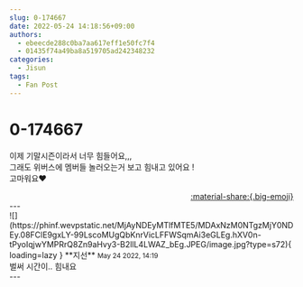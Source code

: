 ```yaml
---
slug: 0-174667
date: 2022-05-24 14:18:56+09:00
authors:
  - ebeecde288c0ba7aa617eff1e50fc7f4
  - 01435f74a49ba8a519705ad242348232
categories:
  - Jisun
tags:
  - Fan Post
---
```


# 0-174667

<div class="post-container" markdown="1">
<div class="content-container md-sidebar__scrollwrap" markdown="1">

이제 기말시즌이라서 너무 힘들어요,,,<br>그래도 위버스에 멤버들 놀러오는거 보고 힘내고 있어요 !<br>고마워요❤️

</div>
</div>

<div style="text-align: right;" markdown="1">
<a href="https://weverse.io/fromis9/fanpost/0-174667" style="text-align: right;">:material-share:{.big-emoji}</a>
</div>
---

<div class="comments-container md-sidebar__scrollwrap" markdown="1">
<div class="comment" markdown="1">
<div class='id-container' markdown="1">
![](https://phinf.wevpstatic.net/MjAyNDEyMTlfMTE5/MDAxNzM0NTgzMjY0NDEy.08FClE9gxLY-99LscoMUgQbKnrVicLFFWSqmAi3eGLEg.hXV0n-tPyoIqjwYMPRrQ8Zn9aHvy3-B2llL4LWAZ_bEg.JPEG/image.jpg?type=s72){ loading=lazy }
**<span class="artist">지선</span>** <small>May 24 2022, 14:19</small><br>
</div>
<div class='comment-body' markdown="1">
벌써 시간이.. 힘내요
</div>
</div>
</div>
---
